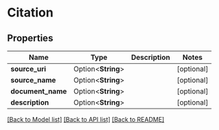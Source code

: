 # Citation

## Properties

Name | Type | Description | Notes
------------ | ------------- | ------------- | -------------
**source_uri** | Option<**String**> |  | [optional]
**source_name** | Option<**String**> |  | [optional]
**document_name** | Option<**String**> |  | [optional]
**description** | Option<**String**> |  | [optional]

[[Back to Model list]](../README.md#documentation-for-models) [[Back to API list]](../README.md#documentation-for-api-endpoints) [[Back to README]](../README.md)


